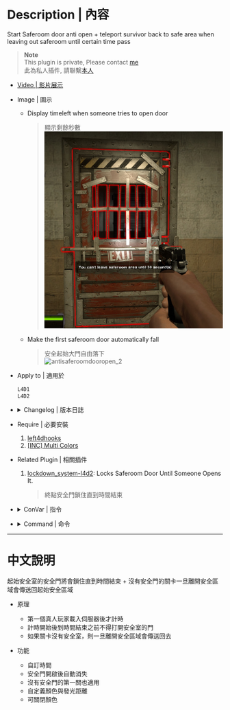 # Description | 內容
Start Saferoom door anti open + teleport survivor back to safe area when leaving out saferoom until certain time pass

> __Note__ <br/>
This plugin is private, Please contact [me](https://github.com/fbef0102/Game-Private_Plugin#私人插件列表-private-plugins-list)<br/>
此為私人插件, 請聯繫[本人](https://github.com/fbef0102/Game-Private_Plugin#私人插件列表-private-plugins-list)

* [Video | 影片展示](https://youtu.be/b3A14C7Qie8)

* Image | 圖示
    * Display timeleft when someone tries to open door
        > 顯示剩餘秒數
        <br/>![antisaferoomdooropen_1](image/antisaferoomdooropen_1.jpg)
    * Make the first saferoom door automatically fall
        > 安全起始大門自由落下
        <br/>![antisaferoomdooropen_2](image/antisaferoomdooropen_2.gif)

* Apply to | 適用於
    ```
    L4D1
    L4D2
    ```

* <details><summary>Changelog | 版本日誌</summary>

    * v2.4 (2023-2-13)
        * Add a cvar 
            ```c
            // Changes how count down timer displays.
            antisaferoomdooropen_countdown_announce_type "2"
            ```

    * v2.3
        * Initial Release
</details>

* Require | 必要安裝
    1. [left4dhooks](https://forums.alliedmods.net/showthread.php?t=321696)
    2. [[INC] Multi Colors](https://github.com/fbef0102/L4D1_2-Plugins/releases/tag/Multi-Colors)

* Related Plugin | 相關插件
    1. [lockdown_system-l4d2](https://github.com/fbef0102/L4D1_2-Plugins/tree/master/lockdown_system-l4d2): Locks Saferoom Door Until Someone Opens It.
        > 終點安全門鎖住直到時間結束

* <details><summary>ConVar | 指令</summary>

    * cfg/sourcemod/antisaferoomdooropen.cfg
        ```php
        // Changes how count down timer displays. (0: Disable, 1:In chat, 2: In Hint Box, 3: In center text)
        antisaferoomdooropen_countdown_announce_type "2"

        // Enable anti saferoom door open plugin. [0-Disable,1-Enable]
        antisaferoomdooropen_enable "1"

        // Enable anti saferoom door fade after open drop. [0-Disable,1-Enable]
        antisaferoomdooropen_fade "1"

        // If 1, replace saferoom door with fake door after door open
        antisaferoomdooropen_fake "1"

        // saferoom door auto open after this amount of time, even if survivors are still inside the safe room. (0=off)
        antisaferoomdooropen_force_start_time "60"

        // (L4D2) Set A Glow For The Saferoom Doors
        antisaferoomdooropen_glow_enable "1"

        // (L4D2) Set The Glow Range For Saferoom Doors
        antisaferoomdooropen_glow_range "500"

        // Allow player to leave safe area after this amount of time. (0=off) (useful if map doesn't have Start saferoom door)
        antisaferoomdooropen_left_start_area_time "41"

        // (L4D2) Set Saferoom Lock Glow Color, (0-255) Separated By Spaces.
        antisaferoomdooropen_lock_glow_color "255 0 0"

        // Turn on the plugin in these game modes. 0=All, 1=Coop, 2=Survival, 4=Versus, 8=Scavenge. Add numbers together.
        antisaferoomdooropen_modes_tog "0"

        // saferoom door anti open by survivor after this amount of time.
        antisaferoomdooropen_open "40"

        // If 1, Spawn player to safe area if player dies before door open
        antisaferoomdooropen_open_spawn_player "0"

        // If 1, return player to safe area if player spawns or takes over bot before door open.
        antisaferoomdooropen_return_player "0"

        // (L4D2) Set Saferoom Unlock Glow Color, (0-255) Separated By Spaces.
        antisaferoomdooropen_unlock_glow_color "0 255 0"
        ```
</details>

* <details><summary>Command | 命令</summary>

	None
</details>

- - - -
# 中文說明
起始安全室的安全門將會鎖住直到時間結束 + 沒有安全門的關卡一旦離開安全區域會傳送回起始安全區域

* 原理
	* 第一個真人玩家載入伺服器後才計時
    * 計時開始後到時間結束之前不得打開安全室的門
    * 如果關卡沒有安全室，則一旦離開安全區域會傳送回去

* 功能
	* 自訂時間
	* 安全門開啟後自動消失
	* 沒有安全門的第一關也適用
	* 自定義顏色與發光距離
	* 可關閉顏色